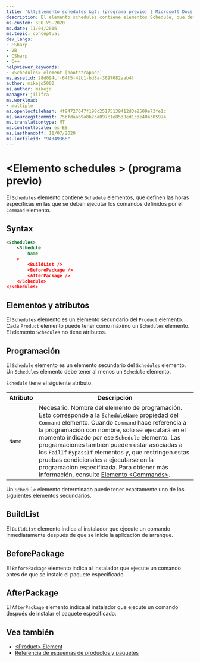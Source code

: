 ```yaml
---
title: '&lt;Elemento schedules &gt; (programa previo) | Microsoft Docs'
description: El elemento schedules contiene elementos Schedule, que definen las horas específicas en las que se deben ejecutar los comandos definidos por el elemento Command.
ms.custom: SEO-VS-2020
ms.date: 11/04/2016
ms.topic: conceptual
dev_langs:
- FSharp
- VB
- CSharp
- C++
helpviewer_keywords:
- <Schedules> element [bootstrapper]
ms.assetid: 28d094cf-64f5-42b1-bd8a-3697082aab4f
author: mikejo5000
ms.author: mikejo
manager: jillfra
ms.workload:
- multiple
ms.openlocfilehash: 4f84727647f198c25175139412d3e8509e73fe1c
ms.sourcegitcommit: 75bfdaab9a8b23a097c1e8538ed1cde404305974
ms.translationtype: MT
ms.contentlocale: es-ES
ms.lasthandoff: 11/07/2020
ms.locfileid: "94349365"
---
```

# <a name="ltschedulesgt-element-bootstrapper"></a>&lt;Elemento schedules &gt; (programa previo)
El `Schedules` elemento contiene `Schedule` elementos, que definen las horas específicas en las que se deben ejecutar los comandos definidos por el `Command` elemento.

## <a name="syntax"></a>Syntax

```xml
<Schedules>
    <Schedule
        Name
    >
        <BuildList />
        <BeforePackage />
        <AfterPackage />
    </Schedule>
</Schedules>
```

## <a name="elements-and-attributes"></a>Elementos y atributos
 El `Schedules` elemento es un elemento secundario del `Product` elemento. Cada `Product` elemento puede tener como máximo un `Schedules` elemento. El elemento `Schedules` no tiene atributos.

## <a name="schedule"></a>Programación
 El `Schedule` elemento es un elemento secundario del `Schedules` elemento. Un `Schedules` elemento debe tener al menos un `Schedule` elemento.

 `Schedule` tiene el siguiente atributo.

|Atributo|Descripción|
|---------------|-----------------|
|`Name`|Necesario. Nombre del elemento de programación. Esto corresponde a la `ScheduleName` propiedad del `Command` elemento. Cuando `Command` hace referencia a la programación con nombre, solo se ejecutará en el momento indicado por ese `Schedule` elemento. Las programaciones también pueden estar asociadas a los `FailIf` `BypassIf` elementos y, que restringen estas pruebas condicionales a ejecutarse en la programación especificada. Para obtener más información, consulte [Elemento \<Commands>](../deployment/commands-element-bootstrapper.md).|

 Un `Schedule` elemento determinado puede tener exactamente uno de los siguientes elementos secundarios.

## <a name="buildlist"></a>BuildList
 El `BuildList` elemento indica al instalador que ejecute un comando inmediatamente después de que se inicie la aplicación de arranque.

## <a name="beforepackage"></a>BeforePackage
 El `BeforePackage` elemento indica al instalador que ejecute un comando antes de que se instale el paquete especificado.

## <a name="afterpackage"></a>AfterPackage
 El `AfterPackage` elemento indica al instalador que ejecute un comando después de instalar el paquete especificado.

## <a name="see-also"></a>Vea también
- [\<Product> Element](../deployment/product-element-bootstrapper.md)
- [Referencia de esquemas de productos y paquetes](../deployment/product-and-package-schema-reference.md)